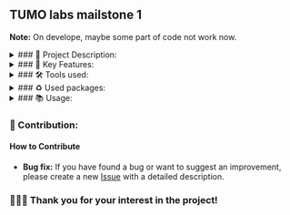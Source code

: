 ## TUMO labs mailstone 1

**Note:** On develope, maybe some part of code not work now.

<details><summary>### 💫 Project Description:</summary>

This website is designed to demonstrate the functionality of Node.js.

</details>

<details><summary>### 🚀 Key Features:</summary>

Soon...

</details>

<details><summary>### 🛠 Tools used:</summary>

[![GitHub](https://img.shields.io/badge/github-000.svg?&style=for-the-badge&logo=github&logoColor=fff)](https://github.com/)
[![Visual Studio Code](https://img.shields.io/badge/vs%20code-007ACC.svg?&style=for-the-badge&logo=visual-studio-code&logoColor=fff)](https://code.visualstudio.com/)

</details>

<details><summary>### ♻ Used packages:</summary>

Check package.json files

</details>

<details><summary>### 📚 Usage:</summary>


1. **💻 Installation:**
- Clone the repository to your local machine:
    ```bash
    git clone https://github.com/blackrainbowtest/JSMiniProject3-Aram-Arakelyan.git
    ```
- Alternatively, you can click the "Code" button at the top of the repository page and select "Download ZIP" to download the repository as a ZIP file.

2. **🚀 Running the Project:**
    soon...

3. **🌟 Example Usage:**
   Here are some screenshots of the project:

    - **How to change language:**
    ![Main Page](https://drive.google.com/uc?id=1ckZx-UTGVOEnQur-EhHwCwTerbqicTfo)

    - **How to search locations:**
    ![Adding to Favorites](https://drive.google.com/uc?id=1Venl4APImZtYqCBCZAELsMAfN_h_SIoJ)

    - **How to set mark on map:**
    ![Favorites Section](https://drive.google.com/uc?id=1UZz6uAga7iAr-iZeuU-n9gcpzp_kx55Y)
    ![Favorites Section](https://drive.google.com/uc?id=1xeJ6S3UMSm_O0kQVVhGxRrJ5tsfYYOaE)

    - **How to add images:**
    ![Removing from Favorites](https://drive.google.com/uc?id=1olPf_S7vBcoXhPInyvMMNq8o2fqIogPF)

    - **How to watch images:**
    ![Removing from Favorites](https://drive.google.com/uc?id=1qPkTcQKFikQBxzRQdRIuZ8nmJW9BmP2B)

</details>


### 🤝 Contribution:

#### How to Contribute

- **Bug fix:** If you have found a bug or want to suggest an improvement, please create a new [Issue](https://github.com/blackrainbowtest/JSMiniProject3-Aram-Arakelyan/issues) with a detailed description.


### 💖💙🧡 Thank you for your interest in the project!
